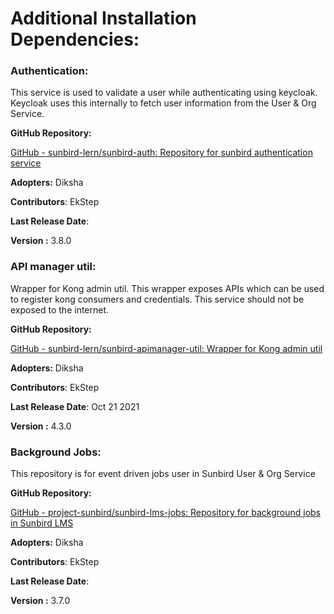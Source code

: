 # Additional Installation Dependencies:

### Authentication: <a href="#authentication" id="authentication"></a>

This service is used to validate a user while authenticating using keycloak. Keycloak uses this internally to fetch user information from the User & Org Service.

**GitHub Repository:**

[GitHub - sunbird-lern/sunbird-auth: Repository for sunbird authentication service](https://github.com/sunbird-lern/sunbird-auth)

**Adopters:** Diksha

**Contributors**: EkStep

**Last Release Date**:

**Version :** 3.8.0

### API manager util: <a href="#api-manager-util" id="api-manager-util"></a>

Wrapper for Kong admin util. This wrapper exposes APIs which can be used to register kong consumers and credentials. This service should not be exposed to the internet.

**GitHub Repository:**

[GitHub - sunbird-lern/sunbird-apimanager-util: Wrapper for Kong admin util](https://github.com/sunbird-lern/sunbird-apimanager-util)

**Adopters:** Diksha

**Contributors**: EkStep

**Last Release Date**: Oct 21 2021

**Version :** 4.3.0

### Background Jobs: <a href="#background-jobs" id="background-jobs"></a>

This repository is for event driven jobs user in Sunbird User & Org Service

**GitHub Repository:**

[GitHub - project-sunbird/sunbird-lms-jobs: Repository for background jobs in Sunbird LMS](https://github.com/Sunbird-Lern/data-pipeline/tree/master/lms-jobs)

**Adopters:** Diksha

**Contributors**: EkStep

**Last Release Date**:

**Version :** 3.7.0
